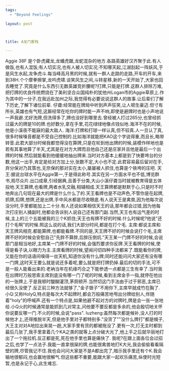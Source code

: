 ```yaml
--- 
tags: 
  - "Beyond Feelings"

layout: post



title: A龙门客栈

---
```

<div id="msgcns!5F971C000415D85F!793" class="bvMsg">Aggie 38F 是个卧虎藏龙,龙蟠虎踞,龙蛇混杂的地方.各路英雄好汉齐聚于此.有人做饭,也有人混饭;有人切实况,也有人被人切实况;不知哪天起,江湖刮起一阵妖风,于是风生水起,龙争虎斗.每当峰高月黑的时候,就有一群人走路的走路,开车的开车,来到38H.个个摩拳擦掌,龙吟虎啸.谈笑风生之间,斗转星移,新的一天开始了,大家也回去睡觉了.究竟是什么东西引无数英雄竞折腰呢?打牌,只能是打牌.这群人排除万难,把打牌的优良传统燃烧在了美利坚合众国纯朴的犹他州Logan市的Aggie草原上.作为其中的一分子,在我远赴加州之际,我觉得有必要说说这群人的故事.让后辈们了解下历史,了解下诸位前辈. 
仔聋:经常能在牌局中听到声声狂笑,让人顿生豪迈.但寸有所长,英雄也有气短,这厮经常在吃你的牌时能一声不响,即使是避牌时也是小声地说一声我避.尤好洗牌,但洗得多了,牌也没好到哪里去.曾经被人打过265分,也曾经抓过最大的牌是10的牌.也好数分,拿在手里,花花绿绿地像点钱似地.海洋不在的时候,他是小溪夜不能寐的最大敌人. 
海洋:打牌和打球一样认真,但不较真.人一旦认了真,很多时候嗓音都是不受自己控制的.比如海洋就能把KAO这个字说得重,而且长,略带转音.此君大部分时候我都觉得没在算牌,只是在轮到他出牌的时候,装模作样地也是若有其事地算了半天,尤其是在对方大牌而且他自己还是庄家并且他是最后一个出牌的时候.然后就能看到他缓缓地抽出牌来.当时对方基本上都是到了快要垮台的分数,他这一出手,肯定是给对方加上分,张数不定,大小也不定.此君容易最后留对在手,弃分保对乃其策也,无奈保的那对实在太小,屡屡被人抓住,也算是个铁垮的庄吧. 
天王:据说台球水平在Aggie第一,于是得此称号.其实在另一方面水平也不低,博览群书,观尽众片.出口成章,引经据典,且善于分类,大山小溪仔聋当时就被教育得是五体投地.天王算牌,也看牌,两者水乳交融,相辅相成.天王算牌都是默默于心,只是时不时地奔出几句现在最大的牌是什么什么了的.天王看牌也是不动声色,不管你是在起牌,抓牌,扣牌,想牌,还是出牌,手中风水都是尽收眼底.有人说天王是禽兽,因为他每次说没分时,手里都能加上二十分.有人还说如果相信天王的话,那年都会过错,因为他每次打庄别人捅副时,他都会告诉别人说自己还有那门副.当然,天王也有运气差的时候,主上的三个五能被我的三个K抓住;天王也有牌不好的时候.什么时候呢?他说"还打个毛啊"的时候.照这么说的话,我们大部分时间,都是在打个毛. 
主席:都说主席和天王牌风相克.都能算牌,也都能看牌.不同的是,天王牌不好的时候会说打个毛,主席牌不好的时候会安慰自己"先胖不算胖,后胖压倒炕."天王某一门牌不好的时候,会说那门是相当地好,主席某一门牌不好的时候,会强烈要求你反牌.天王看牌的时候,使得是看子诀,以眼力为主.主席看牌的时候,望闻问切四种手法都来了.既能看你的牌,又能在你的话语间嗅得一丝天机,知道你没有什么牌;同时还能问问大家还有没有哪一门牌,这时天王要么就是说还多着呢,要么就是把打牌扔掉.最后的切的手法,可不是一般人能看出来的.老衲当年在机缘巧合之下能参透一点都是三生有幸了.当时我在出牌时万般思索主席到底没有哪一门了呢的时候,看到主席金手一指,就停在他出的一张牌上.于是我顿时醍醐灌顶,茅厕顿开.当然切这门手法由于过于邪恶,主席已经很久没使了.反正前三种方法就够了,"金子银子"不用你下,主席早就成竹在胸了. 
小Q:又称HolyQ,特点是每次大不起牌时,都会万般痛苦地甩出分牌给别人,伴随着"holy"的呼喊声.还有一个特点是,如果他避不起对方的对牌时,牌是会一张一张地给.小Q火的时候通常是能抓到几对常主,问他要不要反都是多余的,他会殷切地关怀你说要反哪一门.不火的时候,会说"pass". 
luzheng:虽然每次都是候补,没人打的时候他才上,还得推脱半天,但是他手里对子都特别多."没货了""没什么牌打"都是幌子,大王主对对A地拉出来晃一趟,大家手里有货的都被拖没了.更有一次,打无主时都到最后几张了,我手里拿着几个KA之类的就等上点分破大光了,他上手之后就华丽地打出了一个拖拉机.反正都是死,死在他手里也算是痛快了. 
我呢?在跟上面各位会过招之后,也学了一点法子.我能一直拿很屎的牌,也能很禽兽地打K大光,我会偷偷看看隔壁的牌,尽管我记不住.我也会问问大家是不是A都出完了,暗示我手里还有个K.我会输地很郁闷,也会赢地很解气.但这些都不重要,能跟大家一起欢乐痛苦,纵使时光短暂,也是永记于心,此生难忘.</div>
